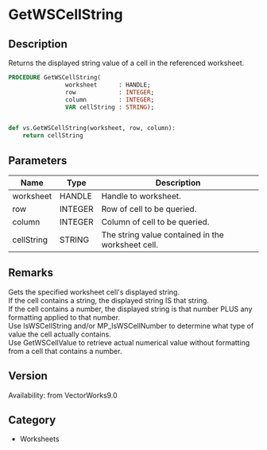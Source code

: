 # GetWSCellString

## Description
Returns the displayed string value of a cell in the referenced worksheet.

```pascal
PROCEDURE GetWSCellString(
				worksheet      : HANDLE;
				row            : INTEGER;
				column         : INTEGER;
				VAR cellString : STRING);
```

```python

def vs.GetWSCellString(worksheet, row, column):
    return cellString
```

## Parameters
|Name|Type|Description|
|---|---|---|
|worksheet|HANDLE|Handle to worksheet.|
|row|INTEGER|Row of cell to be queried.|
|column|INTEGER|Column of cell to be queried.|
|cellString|STRING|The string value contained in the worksheet cell.|

## Remarks
Gets the specified worksheet cell's displayed string.<BR>
If the cell contains a string, the displayed string IS that string.<BR>
If the cell contains a number, the displayed string is that number PLUS any formatting applied to that number.<BR>
Use IsWSCellString and/or MP_IsWSCellNumber to determine what type of value the cell actually contains. <BR>
Use GetWSCellValue to retrieve actual numerical value without  formatting from a cell that contains a number.

## Version
Availability: from VectorWorks9.0
## Category
* Worksheets

